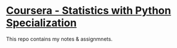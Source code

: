 # [Coursera - Statistics with Python Specialization](https://www.coursera.org/specializations/statistics-with-python)

This repo contains my notes & assignmnets. 
